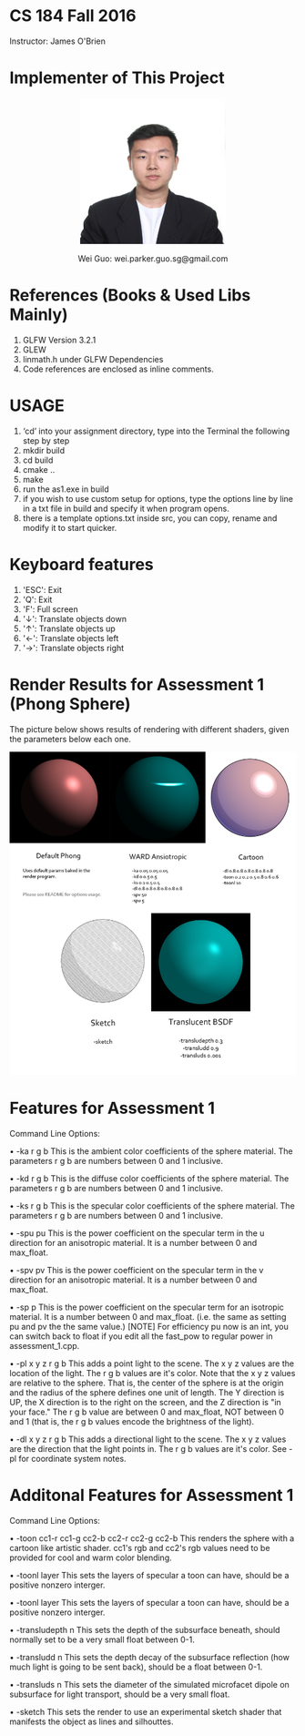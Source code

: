 # CS 184 Fall 2016
Instructor: James O'Brien

# Implementer of This Project
<p align="center">
  <img width="256" height="256" src="render_snapshots/me.jpg">
</p>
<p align="center">
Wei Guo: wei.parker.guo.sg@gmail.com
</p>

# References (Books & Used Libs Mainly)
1. GLFW Version 3.2.1
2. GLEW
3. linmath.h under GLFW Dependencies
4. Code references are enclosed as inline comments.

# USAGE
1. ‘cd’ into your assignment directory, type into the Terminal the following step by step
2. mkdir build
3. cd build
4. cmake ..
5. make
6. run the as1.exe in build
7. if you wish to use custom setup for options, type the options line by line in a txt file in build and specify it when program opens.
8. there is a template options.txt inside src, you can copy, rename and modify it to start quicker.

# Keyboard features
1. 'ESC': Exit
2. 'Q': Exit
3. 'F': Full screen
4. '↓': Translate objects down
5. '↑': Translate objects up
6. '←': Translate objects left
7. '→': Translate objects right

# Render Results for Assessment 1 (Phong Sphere)

The picture below shows results of rendering with different shaders, given the parameters below each one.

<p align="center">
  <img src="render_snapshots/snaps_assembly.jpg">
</p>

# Features for Assessment 1

Command Line Options:

• -ka r g b 
This is the ambient color coefficients of the sphere material. The parameters r g b are numbers between 0 and 1 inclusive.

• -kd r g b 
This is the diffuse color coefficients of the sphere material. The parameters r g b are numbers between 0 and 1 inclusive. 

• -ks r g b 
This is the specular color coefficients of the sphere material. The parameters r g b are numbers between 0 and 1 inclusive. 

• -spu pu 
This is the power coefficient on the specular term in the u direction for an anisotropic material. 
It is a number between 0 and max_float.

• -spv pv 
This is the power coefficient on the specular term in the v direction for an anisotropic material. 
It is a number between 0 and max_float.

• -sp p 
This is the power coefficient on the specular term for an isotropic material. It is a number between 0 and max_float. (i.e. the same as setting pu and pv the the same value.)
[NOTE] For efficiency pu now is an int, you can switch back to float if you edit all the fast_pow to regular power in assessment_1.cpp.

• -pl x y z r g b 
This adds a point light to the scene. The x y z values are the location of the light. The r g b values are it's color. Note that the x y z values are relative to the sphere. That is, the center of the sphere is at the origin and the radius of the sphere defines one unit of length. The Y direction is UP, the X direction is to the right on the screen, and the Z direction is "in your face." The r g b value are between 0 and max_float, NOT between 0 and 1 (that is, the r g b values encode the brightness of the light).

• -dl x y z r g b 
This adds a directional light to the scene. The x y z values are the direction that the light points in. The r g b values are it's color. See -pl for coordinate system notes.

# Additonal Features for Assessment 1

Command Line Options:

• -toon cc1-r cc1-g cc2-b cc2-r cc2-g cc2-b
This renders the sphere with a cartoon like artistic shader. cc1's rgb and cc2's rgb values need to be provided for cool and warm color blending.

• -toonl layer
This sets the layers of specular a toon can have, should be a positive nonzero interger.

• -toonl layer
This sets the layers of specular a toon can have, should be a positive nonzero interger.

• -transludepth n
This sets the depth of the subsurface beneath, should normally set to be a very small float between 0-1.

• -transludd n
This sets the depth decay of the subsurface reflection (how much light is going to be sent back), should be a float between 0-1.

• -transluds n
This sets the diameter of the simulated microfacet dipole on subsurface for light transport, should be a very small float.

• -sketch
This sets the render to use an experimental sketch shader that manifests the object as lines and silhouttes.
